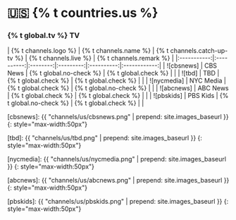 # 🇺🇸 {% t countries.us %}

### {% t global.tv %} TV

<!-- Logo - Name - Replay? - Live TV? - Remark -->

| {% t channels.logo %} | {% t channels.name %} | {% t channels.catch-up-tv %} | {% t channels.live %} | {% t channels.remark %} |
|:-----------:|:----------:|:--------:|:---------:|:----------:|:------------:|
| ![cbsnews] | CBS News | {% t global.no-check %}  | {% t global.check %} | |
| ![tbd] | TBD | {% t global.check %}  | {% t global.check %} | |
| ![nycmedia] | NYC Media | {% t global.check %}  | {% t global.no-check %} | |
| ![abcnews] | ABC News | {% t global.check %}  | {% t global.check %} | |
| ![pbskids] | PBS Kids | {% t global.no-check %}  | {% t global.check %} | |


[cbsnews]: {{ "channels/us/cbsnews.png" | prepend: site.images_baseurl }}
{: style="max-width:50px"}

[tbd]: {{ "channels/us/tbd.png" | prepend: site.images_baseurl }}
{: style="max-width:50px"}

[nycmedia]: {{ "channels/us/nycmedia.png" | prepend: site.images_baseurl }}
{: style="max-width:50px"}

[abcnews]: {{ "channels/us/abcnews.png" | prepend: site.images_baseurl }}
{: style="max-width:50px"}

[pbskids]: {{ "channels/us/pbskids.png" | prepend: site.images_baseurl }}
{: style="max-width:50px"}


